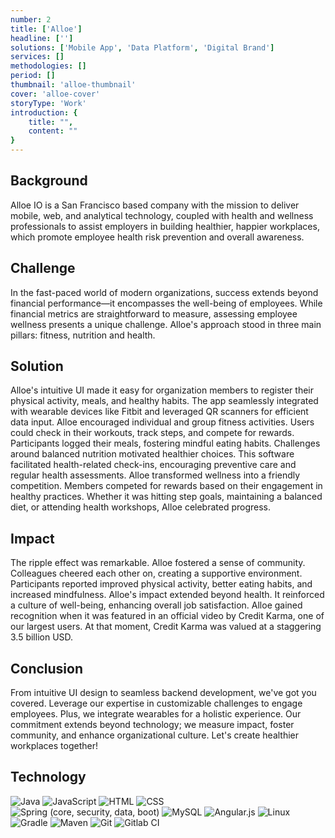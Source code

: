 ```yaml
---
number: 2
title: ['Alloe']
headline: ['']
solutions: ['Mobile App', 'Data Platform', 'Digital Brand']
services: []
methodologies: []
period: []
thumbnail: 'alloe-thumbnail'
cover: 'alloe-cover'
storyType: 'Work'
introduction: {
    title: "",
    content: ""
}
---
```


## Background

Alloe IO is a San Francisco based company with the mission to deliver mobile, web, and analytical technology, coupled with health and wellness professionals to assist employers in building healthier, happier workplaces, which promote employee health risk prevention and overall awareness.

## Challenge

In the fast-paced world of modern organizations, success extends beyond financial performance—it encompasses the well-being of employees. While financial metrics are straightforward to measure, assessing employee wellness presents a unique challenge. Alloe's approach stood in three main pillars: fitness, nutrition and health.

## Solution

Alloe's intuitive UI made it easy for organization members to register their physical activity, meals, and healthy habits. The app seamlessly integrated with wearable devices like Fitbit and leveraged QR scanners for efficient data input. Alloe encouraged individual and group fitness activities. Users could check in their workouts, track steps, and compete for rewards. Participants logged their meals, fostering mindful eating habits. Challenges around balanced nutrition motivated healthier choices. This software facilitated health-related check-ins, encouraging preventive care and regular health assessments. Alloe transformed wellness into a friendly competition. Members competed for rewards based on their engagement in healthy practices. Whether it was hitting step goals, maintaining a balanced diet, or attending health workshops, Alloe celebrated progress.

## Impact

The ripple effect was remarkable. Alloe fostered a sense of community. Colleagues cheered each other on, creating a supportive environment. Participants reported improved physical activity, better eating habits, and increased mindfulness. Alloe's impact extended beyond health. It reinforced a culture of well-being, enhancing overall job satisfaction. Alloe gained recognition when it was featured in an official video by Credit Karma, one of our largest users. At that moment, Credit Karma was valued at a staggering 3.5 billion USD.

## Conclusion

From intuitive UI design to seamless backend development, we've got you covered. Leverage our expertise in customizable challenges to engage employees. Plus, we integrate wearables for a holistic experience. Our commitment extends beyond technology; we measure impact, foster community, and enhance organizational culture. Let's create healthier workplaces together! 

## Technology

<div class="story_story__mainContent__technologies__v5XXm">
  <div class="story_story__mainContent__technologies__images__6NSg5">
    <div>
      <img loading="lazy" src="/technologies/java.svg" alt="Java"/>
      <img loading="lazy" src="/technologies/javascript.svg" alt="JavaScript"/> 
      <img loading="lazy" src="/technologies/html.svg" alt="HTML"/>
      <img loading="lazy" src="/technologies/css.svg" alt="CSS"/>
    </div>
  </div>
  <div class="story_story__mainContent__technologies__images__6NSg5">
    <div>
      <img loading="lazy" src="/technologies/spring.svg" alt="Spring (core, security, data, boot)"/>
      <img loading="lazy" src="/technologies/mysql.svg" alt="MySQL"/>
      <img loading="lazy" src="/technologies/angular.svg" alt="Angular.js"/>
      <img loading="lazy" src="/technologies/linux.svg" alt="Linux"/>
    </div>
  </div>
  <div class="story_story__mainContent__technologies__images__6NSg5">
    <div>
      <img loading="lazy" src="/technologies/gradle.svg" alt="Gradle"/>
      <img loading="lazy" src="/technologies/mavenFeather.svg" alt="Maven"/>
      <img loading="lazy" src="/technologies/git--large.svg" alt="Git"/>
      <img loading="lazy" src="/technologies/gitlab.svg" alt="Gitlab CI"/>
    </div>
  </div>
</div>